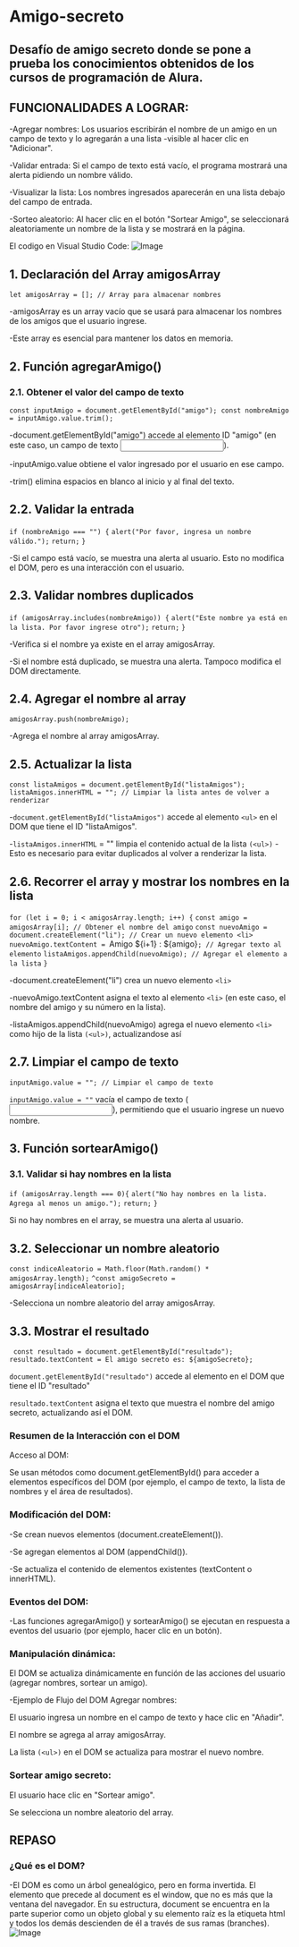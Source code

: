 <h1>Amigo-secreto</h1> 
<h2>Desafío de amigo secreto donde se pone a prueba los conocimientos obtenidos de los cursos de programación de Alura.</h2>

## FUNCIONALIDADES A LOGRAR:

-Agregar nombres: Los usuarios escribirán el nombre de un amigo en un campo de texto y lo agregarán a una lista -visible al hacer clic en "Adicionar".

-Validar entrada: Si el campo de texto está vacío, el programa mostrará una alerta pidiendo un nombre válido. 

-Visualizar la lista: Los nombres ingresados aparecerán en una lista debajo del campo de entrada.

-Sorteo aleatorio: Al hacer clic en el botón "Sortear Amigo", se seleccionará aleatoriamente un nombre de la lista y se mostrará en la página.

El codigo en Visual Studio Code:
![Image](https://github.com/user-attachments/assets/aefbbdd6-e2ba-410e-beb9-8083526fa208)



## 1. Declaración del Array amigosArray


`let amigosArray = []; // Array para almacenar nombres`


-amigosArray es un array vacío que se usará para almacenar los nombres de los amigos que el usuario ingrese.

-Este array es esencial para mantener los datos en memoria.

## 2. Función agregarAmigo()
### 2.1. Obtener el valor del campo de texto

`const inputAmigo = document.getElementById("amigo");
const nombreAmigo = inputAmigo.value.trim();`

-document.getElementById("amigo") accede al elemento ID "amigo" (en este caso, un campo de texto <input>).

-inputAmigo.value obtiene el valor ingresado por el usuario en ese campo.

-trim() elimina espacios en blanco al inicio y al final del texto.

## 2.2. Validar la entrada

`if (nombreAmigo === "") {`
    `alert("Por favor, ingresa un nombre válido.");`
    `return;`
`}`

-Si el campo está vacío, se muestra una alerta al usuario. Esto no modifica el DOM, pero es una interacción con el usuario.

## 2.3. Validar nombres duplicados

`if (amigosArray.includes(nombreAmigo)) {`
    `alert("Este nombre ya está en la lista. Por favor ingrese otro");`
    `return;`
`}`

-Verifica si el nombre ya existe en el array amigosArray.

-Si el nombre está duplicado, se muestra una alerta. Tampoco modifica el DOM directamente.

## 2.4. Agregar el nombre al array

`amigosArray.push(nombreAmigo);`


-Agrega el nombre al array amigosArray.


## 2.5. Actualizar la lista 

`const listaAmigos = document.getElementById("listaAmigos");
listaAmigos.innerHTML = ""; // Limpiar la lista antes de volver a renderizar`


-`document.getElementById("listaAmigos")` accede al elemento `<ul>` en el DOM que tiene el ID "listaAmigos".

-`listaAmigos.innerHTML` = "" limpia el contenido actual de la lista `(<ul>)`
-Esto es necesario para evitar duplicados al volver a renderizar la lista.

## 2.6. Recorrer el array y mostrar los nombres en la lista

`for (let i = 0; i < amigosArray.length; i++) {`
    `const amigo = amigosArray[i]; // Obtener el nombre del amigo`
    `const nuevoAmigo = document.createElement("li"); // Crear un nuevo elemento <li>`
    `nuevoAmigo.textContent = `Amigo ${i+1} : ${amigo}`; // Agregar texto al elemento`
    `listaAmigos.appendChild(nuevoAmigo); // Agregar el elemento a la lista`
`}`


-document.createElement("li") crea un nuevo elemento `<li>` 

-nuevoAmigo.textContent asigna el texto al elemento `<li>` (en este caso, el nombre del amigo y su número en la lista).

-listaAmigos.appendChild(nuevoAmigo) agrega el nuevo elemento `<li>` como hijo de la lista `(<ul>)`, actualizandose así

## 2.7. Limpiar el campo de texto
`
inputAmigo.value = ""; // Limpiar el campo de texto
`

`inputAmigo.value = ""` vacía el campo de texto (<input>), permitiendo que el usuario ingrese un nuevo nombre.

## 3. Función sortearAmigo()
### 3.1. Validar si hay nombres en la lista
`
if (amigosArray.length === 0){ `
    `alert("No hay nombres en la lista. Agrega al menos un amigo.");`
    `return;`
`}`

Si no hay nombres en el array, se muestra una alerta al usuario. 

## 3.2. Seleccionar un nombre aleatorio

`const indiceAleatorio = Math.floor(Math.random() * amigosArray.length);`
`^const amigoSecreto = amigosArray[indiceAleatorio];`

-Selecciona un nombre aleatorio del array amigosArray.


## 3.3. Mostrar el resultado
`
const resultado = document.getElementById("resultado");`
`resultado.textContent = El amigo secreto es: ${amigoSecreto};`


`document.getElementById("resultado")` accede al elemento en el DOM que tiene el ID "resultado"

`resultado.textContent` asigna el texto que muestra el nombre del amigo secreto, actualizando así el DOM.

### Resumen de la Interacción con el DOM
Acceso al DOM:

Se usan métodos como document.getElementById() para acceder a elementos específicos del DOM (por ejemplo, el campo de texto, la lista de nombres y el área de resultados).

### Modificación del DOM:

-Se crean nuevos elementos (document.createElement()).

-Se agregan elementos al DOM (appendChild()).

-Se actualiza el contenido de elementos existentes (textContent o innerHTML).

### Eventos del DOM:

-Las funciones agregarAmigo() y sortearAmigo() se ejecutan en respuesta a eventos del usuario (por ejemplo, hacer clic en un botón).

### Manipulación dinámica:

El DOM se actualiza dinámicamente en función de las acciones del usuario (agregar nombres, sortear un amigo).

-Ejemplo de Flujo del DOM
Agregar nombres:

El usuario ingresa un nombre en el campo de texto y hace clic en "Añadir".

El nombre se agrega al array amigosArray.

La lista `(<ul>)` en el DOM se actualiza para mostrar el nuevo nombre.

### Sortear amigo secreto:

El usuario hace clic en "Sortear amigo".

Se selecciona un nombre aleatorio del array.

## REPASO ##
### ¿Qué es el DOM? ###

-El DOM es como un árbol genealógico, pero en forma invertida. El elemento que precede al document es el window, que no es más que la ventana del navegador. En su estructura, document se encuentra en la parte superior como un objeto global y su elemento raíz es la etiqueta html y todos los demás descienden de él a través de sus ramas (branches).
![Image](https://github.com/user-attachments/assets/10885070-9137-4903-9de7-91f2c1b19214)

